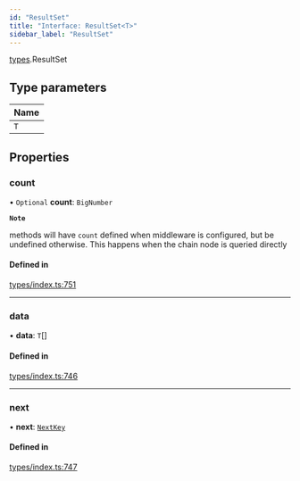 ```yaml
---
id: "ResultSet"
title: "Interface: ResultSet<T>"
sidebar_label: "ResultSet"
---
```


[types](../../../modules/Types/Types.md).ResultSet

## Type parameters

| Name |
| :------ |
| `T` |

## Properties

### count

• `Optional` **count**: `BigNumber`

**`Note`**

methods will have `count` defined when middleware is configured, but be undefined otherwise. This happens when the chain node is queried directly

#### Defined in

[types/index.ts:751](https://github.com/PolymeshAssociation/polymesh-sdk/blob/2d3ac2aea/src/types/index.ts#L751)

___

### data

• **data**: `T`[]

#### Defined in

[types/index.ts:746](https://github.com/PolymeshAssociation/polymesh-sdk/blob/2d3ac2aea/src/types/index.ts#L746)

___

### next

• **next**: [`NextKey`](../../../modules/Types/Types.md#nextkey)

#### Defined in

[types/index.ts:747](https://github.com/PolymeshAssociation/polymesh-sdk/blob/2d3ac2aea/src/types/index.ts#L747)
